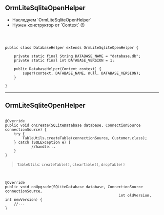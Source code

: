 ## OrmLiteSqliteOpenHelper

* <!-- .element: class="fragment" data-fragment-index="1" --> Наследуем `OrmLiteSqliteOpenHelper`
* <!-- .element: class="fragment" data-fragment-index="2" --> Нужен конструктор от `Сontext` (!)

<br>


<pre><code class = "java large" data-trim data-noescape>
public class DatabaseHelper extends OrmLiteSqliteOpenHelper {
<span class="fragment" data-fragment-index="3">
    private static final String DATABASE_NAME = "database.db";
    private static final int DATABASE_VERSION = 1;</span>
<span class="fragment" data-fragment-index="2">
    public DatabaseHelper(Context context) {
        super(context, DATABASE_NAME, null, DATABASE_VERSION);
    }</span>
    
}
</code></pre>

<!-- .element: class="fragment" data-fragment-index="1" -->

------

## OrmLiteSqliteOpenHelper

<pre>
<code data-trim data-noescape>
@Override
public void onCreate(SQLiteDatabase database, ConnectionSource connectionSource) {
    try {
        <span class="fragment highlight-red" data-fragment-index="1">TableUtils</span>.createTable(connectionSource, Customer.class);
    } catch (SQLException e) {
            //handle...
    }
}
</code></pre>



>`TableUtils`: `createTable()`, `clearTable()`, `dropTable()`

<!-- .element: class="noveo-info fragment" data-fragment-index="1" -->

<br>

```
@Override
public void onUpgrade(SQLiteDatabase database, ConnectionSource connectionSource,
                                                    int oldVersion, int newVersion) {
    //...
}
```

<!-- .element: class="fragment" data-fragment-index="2" -->

